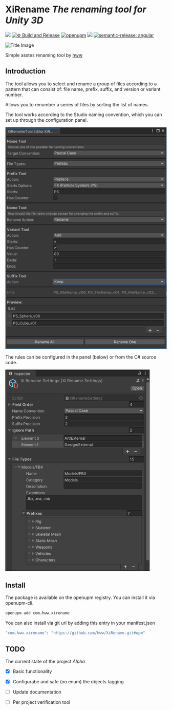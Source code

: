 # XiRename _The renaming tool for Unity 3D_

![](https://img.shields.io/badge/unity-2018.3%20or%20later-green.svg)
[![⚙ Build and Release](https://github.com/hww/XiRename/actions/workflows/ci.yml/badge.svg)](https://github.com/hww/XiRename/actions/workflows/ci.yml)
[![openupm](https://img.shields.io/npm/v/com.hww.xirename?label=openupm&registry_uri=https://package.openupm.com)](https://openupm.com/packages/com.hww.xirename/)
[![](https://img.shields.io/github/license/hww/XiRename.svg)](https://github.com/hww/XiRename/blob/master/LICENSE)
[![semantic-release: angular](https://img.shields.io/badge/semantic--release-angular-e10079?logo=semantic-release)](https://github.com/semantic-release/semantic-release)

![Title Image](Docs/title.png)

Simple asstes renaming tool by [hww](https://github.com/hww)

## Introduction

The tool allows you to select and rename a group of files according to a pattern that can consist of: file name, prefix, suffix, and version or variant number.

Allows you to renumber a series of files by sorting the list of names.

The tool works according to the Studio naming convention, which you can set up through the configuration panel.

![Tool Image](Docs/tool-screenshot.png)

The rules can be configured in the panel (below) or from the C# source code.

![Settings Image](Docs/settings-screenshot.png)

## Install

The package is available on the openupm registry. You can install it via openupm-cli.

```bash
openupm add com.hww.xirename
```
You can also install via git url by adding this entry in your manifest.json

```bash
"com.hww.xirename": "https://github.com/hww/XiRename.git#upm"
```
## TODO

The current state of the project _Alpha_

- [x] Basic functionality
- [x] Configurabe and safe (no enum) the objects tagging
- [ ] Update documentation
- [ ] Per project verification tool


